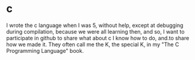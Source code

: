 # c
I wrote the c language when I was 5, without help, except at debugging during compilation, because we were all learning then, and so, I want to participate in github to share what about c I know how to do, and.to share how we made it. They often call me the K, the special K, in my "The C Programming Language" book.
